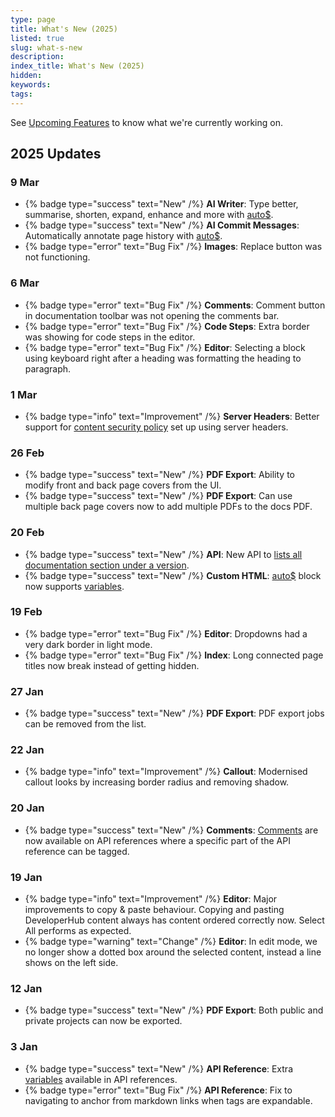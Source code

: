 ```yaml
---
type: page
title: What's New (2025)
listed: true
slug: what-s-new
description: 
index_title: What's New (2025)
hidden: 
keywords: 
tags: 
---
```


See [Upcoming Features](/support-center/upcoming-features) to know what we're currently working on.

## 2025 Updates

### 9 Mar

- {% badge type="success" text="New" /%} **AI Writer**: Type better, summarise, shorten, expand, enhance and more with [auto$](/support-center/ai-writer).
- {% badge type="success" text="New" /%} **AI Commit Messages**: Automatically annotate page history with [auto$](/support-center/ai-commit-messages).
- {% badge type="error" text="Bug Fix" /%} **Images**: Replace button was not functioning.

### 6 Mar

- {% badge type="error" text="Bug Fix" /%} **Comments**: Comment button in documentation toolbar was not opening the comments bar.
- {% badge type="error" text="Bug Fix" /%} **Code Steps**: Extra border was showing for code steps in the editor.
- {% badge type="error" text="Bug Fix" /%} **Editor**: Selecting a block using keyboard right after a heading was formatting the heading to paragraph.

### 1 Mar

- {% badge type="info" text="Improvement" /%} **Server Headers**: Better support for [content security policy](/support-center/server-headers#content-security-policy) set up using server headers.

### 26 Feb

- {% badge type="success" text="New" /%} **PDF Export**: Ability to modify front and back page covers from the UI.
- {% badge type="success" text="New" /%} **PDF Export**: Can use multiple back page covers now to add multiple PDFs to the docs PDF.

### 20 Feb

- {% badge type="success" text="New" /%} **API**: New API to [lists all documentation section under a version](/v1.0/api/ref#list-documentation).
- {% badge type="success" text="New" /%} **Custom HTML**: [auto$](/support-center/custom-html) block now supports [variables](/support-center/variables).

### 19 Feb

- {% badge type="error" text="Bug Fix" /%} **Editor**: Dropdowns had a very dark border in light mode.
- {% badge type="error" text="Bug Fix" /%} **Index**: Long connected page titles now break instead of getting hidden.

### 27 Jan

- {% badge type="success" text="New" /%} **PDF Export**: PDF export jobs can be removed from the list.

### 22 Jan

- {% badge type="info" text="Improvement" /%} **Callout**: Modernised callout looks by increasing border radius and removing shadow.

### 20 Jan

- {% badge type="success" text="New" /%} **Comments**: [Comments](/support-center/comments#comments-in-api-references) are now available on API references where a specific part of the API reference can be tagged.

### 19 Jan

- {% badge type="info" text="Improvement" /%} **Editor**: Major improvements to copy & paste behaviour. Copying and pasting DeveloperHub content always has content ordered correctly now. Select All performs as expected.
- {% badge type="warning" text="Change" /%} **Editor**: In edit mode, we no longer show a dotted box around the selected content, instead a line shows on the left side.

### 12 Jan

- {% badge type="success" text="New" /%} **PDF Export**: Both public and private projects can now be exported.

### 3 Jan

- {% badge type="success" text="New" /%} **API Reference**: Extra [variables](/support-center/openapi-extensions#variables) available in API references.
- {% badge type="error" text="Bug Fix" /%} **API Reference**: Fix to navigating to anchor from markdown links when tags are expandable.